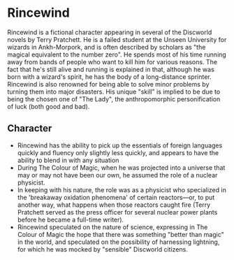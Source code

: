 # Rincewind

Rincewind is a fictional character appearing in several of the Discworld novels by Terry Pratchett. He is a failed student at the Unseen University for wizards in Ankh-Morpork, and is often described by scholars as "the magical equivalent to the number zero". He spends most of his time running away from bands of people who want to kill him for various reasons. The fact that he's still alive and running is explained in that, although he was born with a wizard's spirit, he has the body of a long-distance sprinter. Rincewind is also renowned for being able to solve minor problems by turning them into major disasters. His unique "skill" is implied to be due to being the chosen one of "The Lady", the anthropomorphic personification of luck (both good and bad).

## Character

* Rincewind has the ability to pick up the essentials of foreign languages quickly and fluency only slightly less quickly, and appears to have the ability to blend in with any situation
* During The Colour of Magic, when he was projected into a universe that may or may not have been our own, he assumed the role of a nuclear physicist.
* In keeping with his nature, the role was as a physicist who specialized in the 'breakaway oxidation phenomena' of certain reactors—or, to put another way, what happens when those reactors caught fire (Terry Pratchett served as the press officer for several nuclear power plants before he became a full-time writer).
* Rincewind speculated on the nature of science, expressing in The Colour of Magic the hope that there was something "better than magic" in the world, and speculated on the possibility of harnessing lightning, for which he was mocked by "sensible" Discworld citizens.

